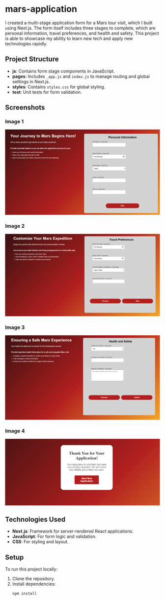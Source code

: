 # mars-application

I created a multi-stage application form for a Mars tour visit, which I built using Next.js. The form itself includes three stages to complete, which are personal information, travel preferences, and health and safety. This project is able to showcase my ability to learn new tech and apply new technologies rapidly.

## Project Structure

- **js**: Contains form stage components in JavaScript.
- **pages**: Includes `_app.js` and `index.js` to manage routing and global settings in Next.js.
- **styles**: Contains `styles.css` for global styling.
- **test**: Unit tests for form validation.

## Screenshots

### Image 1

![Stage1 Page](./images/image1.png)

### Image 2

![Stage2 Page](./images/image2.png)

### Image 3

![Stage3 Page](./images/image3.png)

### Image 4

![Submission Page](./images/image4.png)

## Technologies Used

- **Next.js**: Framework for server-rendered React applications.
- **JavaScript**: For form logic and validation.
- **CSS**: For styling and layout.

## Setup

To run this project locally:

1. Clone the repository.
2. Install dependencies:
   ```bash
   npm install
   ```
